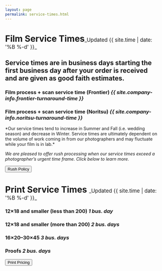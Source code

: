 ```yaml
---
layout: page
permalink: service-times.html
---
```

<style>
article strong {
    color: #424242;
}
h1 span {
    font-size: .6em;
    font-weight: 400;
    margin-top: 16px;
}
</style>

<h1>Film Service Times<span class="right" markdown="1">_Updated {{ site.time | date: '%B %-d' }}_</span></h1>
<div class="clearfix"></div>

## Service times are in business days starting the first business day after your order is received and are given as good faith estimates. 

### Film process + scan service time (Frontier) **_{{ site.company-info.frontier-turnaround-time }}_**

### Film process + scan service time (Noritsu) **_{{ site.company-info.noritsu-turnaround-time }}_**

<div class="extra-space" />
*Our service times tend to increase in Summer and Fall (i.e. wedding season) and decrease in Winter. Service times are ultimately dependent on the volume of work coming in from our photographers and may fluctuate while your film is in lab.* 

*We are pleased to offer rush processing when our service times exceed a photographer’s urgent time frame. Click below to learn more.*

<button name="button" onclick="window.location.href = '{{ site.baseurl}}/rush-policy';">Rush Policy</button>

<div class="extra-space" />
<div class="extra-space" />  

<h1>Print Service Times <span class="right" markdown="1">_Updated {{ site.time | date: '%B %-d' }}_</span></h1>
<div class="clearfix"></div>

### 12×18 and smaller (less than 200) **_1 bus. day_**
### 12×18 and smaller (more than 200) **_2 bus. days_**
### 16×20–30×45 **_3 bus. days_**
### Proofs **_2 bus. days_**


<div class="extra-space" />
<button name="button" onclick="window.location.href = '{{ site.baseurl}}/print-services';">Print Pricing</button>

<div class="extra-space" />

